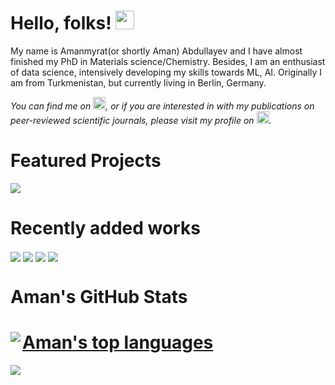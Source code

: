 
# Hello, folks! <img src="https://github.com/amanabdulla296/amanabdullayev/blob/3d5e9aa6f66926e1e6b9d67971331952f9bca67b/arrwrhhthqx.gif" width="30px">

My name is Amanmyrat(or shortly Aman) Abdullayev and I have almost finished my PhD in Materials science/Chemistry. Besides, I am an enthusiast of data science, intensively developing my skills towards ML, AI. Originally I am from Turkmenistan, but currently living in Berlin, Germany.

<!-- Actual text -->

*You can find me on [<img src="https://github.com/amanabdulla296/amanabdullayev/blob/4551dbaf8519259c0ec41c706293c257b5d435aa/download%20(1).png" width="20px"/>](https://www.linkedin.com/in/amanmyrat-abdullayew-94758b14/), or if you are interested in with my publications on peer-reviewed scientific journals, please visit my profile on [<img src="https://github.com/amanabdulla296/amanabdullayev/blob/4551dbaf8519259c0ec41c706293c257b5d435aa/download.png" width="20px"/>](https://scholar.google.com/citations?user=22M2i14AAAAJ&hl=en).*



# Featured Projects

[<img align="center" src="https://github-readme-stats.vercel.app/api/pin/?username=amanabdulla296&repo=Video_game_sale&theme=dark" />](https://github.com/amanabdulla296/Video_game_sale)



# Recently added works

[<img align="center" src="https://github-readme-stats.vercel.app/api/pin/?username=amanabdulla296&repo=Video_game_sale&theme=dark" />](https://github.com/amanabdulla296/Video_game_sale)
[<img align="center" src="https://github-readme-stats.vercel.app/api/pin/?username=amanabdulla296&repo=Yandex_Practicum&theme=dark" />](https://github.com/amanabdulla296/Yandex_Practicum/tree/main/04_taxi_rides_analysis)
[<img align="center" src="https://github-readme-stats.vercel.app/api/pin/?username=amanabdulla296&repo=Yandex_Practicum&theme=dark" />](https://github.com/amanabdulla296/Yandex_Practicum/tree/main/03_mobile_operator_plans)
[<img align="center" src="https://github-readme-stats.vercel.app/api/pin/?username=amanabdulla296&repo=Yandex_Practicum&theme=dark" />](https://github.com/amanabdulla296/Yandex_Practicum/tree/main/02_vehicle_price_on_a_website)



# Aman's GitHub Stats
<a href="https://github.com/amanabdulla296/amanabdulla296">
  <img align="left" src="https://github-readme-stats.vercel.app/api?username=amanabdulla296&show_icons=true&theme=dark" />
  
# Aman's top languages
<a href="https://github.com/amanabdulla296/amanabdulla296">
  <img align="left" src="https://github-readme-stats.vercel.app/api/top-langs/?username=amanabdulla296&hide=java,html,tex&title_color=ffffff&text_color=c9cacc&icon_color=2bbc8a&bg_color=1d1f21" />
